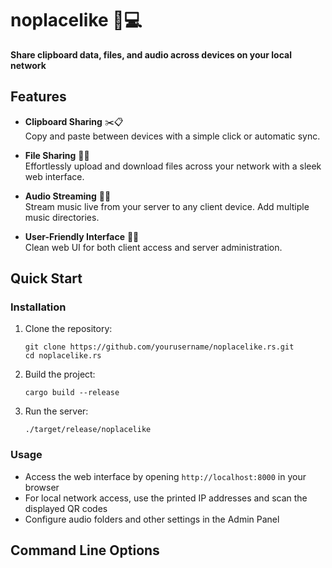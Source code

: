# noplacelike 🚀💻

**Share clipboard data, files, and audio across devices on your local network**

## Features

- **Clipboard Sharing** ✂️📋  
  Copy and paste between devices with a simple click or automatic sync.

- **File Sharing** 📂🚀  
  Effortlessly upload and download files across your network with a sleek web interface.

- **Audio Streaming** 🎵📡  
  Stream music live from your server to any client device. Add multiple music directories.

- **User-Friendly Interface** 🌟💡  
  Clean web UI for both client access and server administration.

## Quick Start

### Installation

1. Clone the repository:
   ```
   git clone https://github.com/yourusername/noplacelike.rs.git
   cd noplacelike.rs
   ```

2. Build the project:
   ```
   cargo build --release
   ```

3. Run the server:
   ```
   ./target/release/noplacelike
   ```

### Usage

- Access the web interface by opening `http://localhost:8000` in your browser
- For local network access, use the printed IP addresses and scan the displayed QR codes
- Configure audio folders and other settings in the Admin Panel

## Command Line Options

